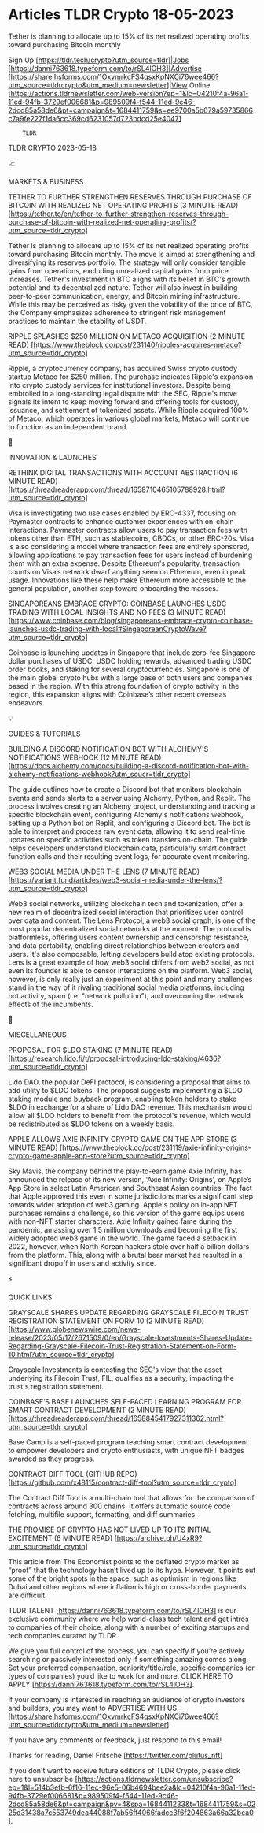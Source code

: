 # Articles TLDR Crypto 18-05-2023

Tether is planning to allocate up to 15% of its net realized operating
profits toward purchasing Bitcoin monthly  

Sign Up [https://tldr.tech/crypto?utm_source=tldr]|Jobs
[https://danni763618.typeform.com/to/rSL4lOH3]|Advertise
[https://share.hsforms.com/1OxvmrkcFS4qsxKpNXCi76wee466?utm_source=tldrcrypto&utm_medium=newsletter]|View
Online
[https://actions.tldrnewsletter.com/web-version?ep=1&lc=04210f4a-96a1-11ed-94fb-3729ef006681&p=989509f4-f544-11ed-9c46-2dcd85a58de6&pt=campaign&t=1684411759&s=ee9700a5b679a59735866c7a9fe227f1da6cc369cd6231057d723bdcd25e4047]


		TLDR 

TLDR CRYPTO 2023-05-18

📈 

MARKETS & BUSINESS

TETHER TO FURTHER STRENGTHEN RESERVES THROUGH PURCHASE OF BITCOIN WITH
REALIZED NET OPERATING PROFITS (3 MINUTE READ)
[https://tether.to/en/tether-to-further-strengthen-reserves-through-purchase-of-bitcoin-with-realized-net-operating-profits/?utm_source=tldr_crypto]


Tether is planning to allocate up to 15% of its net realized operating
profits toward purchasing Bitcoin monthly. The move is aimed at
strengthening and diversifying its reserves portfolio. The strategy
will only consider tangible gains from operations, excluding
unrealized capital gains from price increases. Tether's investment in
BTC aligns with its belief in BTC's growth potential and its
decentralized nature. Tether will also invest in building peer-to-peer
communication, energy, and Bitcoin mining infrastructure. While this
may be perceived as risky given the volatility of the price of BTC,
the Company emphasizes adherence to stringent risk management
practices to maintain the stability of USDT. 

RIPPLE SPLASHES $250 MILLION ON METACO ACQUISITION (2 MINUTE READ)
[https://www.theblock.co/post/231140/ripples-acquires-metaco?utm_source=tldr_crypto]


Ripple, a cryptocurrency company, has acquired Swiss crypto custody
startup Metaco for $250 million. The purchase indicates Ripple's
expansion into crypto custody services for institutional investors.
Despite being embroiled in a long-standing legal dispute with the SEC,
Ripple's move signals its intent to keep moving forward and offering
tools for custody, issuance, and settlement of tokenized assets. While
Ripple acquired 100% of Metaco, which operates in various global
markets, Metaco will continue to function as an independent brand. 

🚀 

INNOVATION & LAUNCHES

RETHINK DIGITAL TRANSACTIONS WITH ACCOUNT ABSTRACTION (6 MINUTE READ)
[https://threadreaderapp.com/thread/1658710465105788928.html?utm_source=tldr_crypto]


Visa is investigating two use cases enabled by ERC-4337, focusing on
Paymaster contracts to enhance customer experiences with on-chain
interactions. Paymaster contracts allow users to pay transaction fees
with tokens other than ETH, such as stablecoins, CBDCs, or other
ERC-20s. Visa is also considering a model where transaction fees are
entirely sponsored, allowing applications to pay transaction fees for
users instead of burdening them with an extra expense. Despite
Ethereum's popularity, transaction counts on Visa’s network dwarf
anything seen on Ethereum, even in peak usage. Innovations like these
help make Ethereum more accessible to the general population, another
step toward onboarding the masses. 

SINGAPOREANS EMBRACE CRYPTO: COINBASE LAUNCHES USDC TRADING WITH LOCAL
INSIGHTS AND NO FEES (3 MINUTE READ)
[https://www.coinbase.com/blog/singaporeans-embrace-crypto-coinbase-launches-usdc-trading-with-local#SingaporeanCryptoWave?utm_source=tldr_crypto]


Coinbase is launching updates in Singapore that include zero-fee
Singapore dollar purchases of USDC, USDC holding rewards, advanced
trading USDC order books, and staking for several cryptocurrencies.
Singapore is one of the main global crypto hubs with a large base of
both users and companies based in the region. With this strong
foundation of crypto activity in the region, this expansion aligns
with Coinbase’s other recent overseas endeavors. 

💡 

GUIDES & TUTORIALS

BUILDING A DISCORD NOTIFICATION BOT WITH ALCHEMY'S NOTIFICATIONS
WEBHOOK (12 MINUTE READ)
[https://docs.alchemy.com/docs/building-a-discord-notification-bot-with-alchemy-notifications-webhook?utm_soucr=tldr_crypto]


The guide outlines how to create a Discord bot that monitors
blockchain events and sends alerts to a server using Alchemy, Python,
and Replit. The process involves creating an Alchemy project,
understanding and tracking a specific blockchain event, configuring
Alchemy's notifications webhook, setting up a Python bot on Replit,
and configuring a Discord bot. The bot is able to interpret and
process raw event data, allowing it to send real-time updates on
specific activities such as token transfers on-chain. The guide helps
developers understand blockchain data, particularly smart contract
function calls and their resulting event logs, for accurate event
monitoring. 

WEB3 SOCIAL MEDIA UNDER THE LENS (7 MINUTE READ)
[https://variant.fund/articles/web3-social-media-under-the-lens/?utm_source=tldr_crypto]


Web3 social networks, utilizing blockchain tech and tokenization,
offer a new realm of decentralized social interaction that prioritizes
user control over data and content. The Lens Protocol, a web3 social
graph, is one of the most popular decentralized social networks at the
moment. The protocol is platformless, offering users content ownership
and censorship resistance, and data portability, enabling direct
relationships between creators and users. It's also composable,
letting developers build atop existing protocols. Lens is a great
example of how web3 social differs from web2 social, as not even its
founder is able to censor interactions on the platform. Web3 social,
however, is only really just an experiment at this point and many
challenges stand in the way of it rivaling traditional social media
platforms, including bot activity, spam (i.e. "network pollution"),
and overcoming the network effects of the incumbents. 

🦄 

MISCELLANEOUS

PROPOSAL FOR $LDO STAKING (7 MINUTE READ)
[https://research.lido.fi/t/proposal-introducing-ldo-staking/4636?utm_source=tldr_crypto]


Lido DAO, the popular DeFI protocol, is considering a proposal that
aims to add utility to $LDO tokens. The proposal suggests implementing
a $LDO staking module and buyback program, enabling token holders to
stake $LDO in exchange for a share of Lido DAO revenue. This mechanism
would allow all $LDO holders to benefit from the protocol's revenue,
which would be redistributed as $LDO tokens on a weekly basis. 

APPLE ALLOWS AXIE INFINITY CRYPTO GAME ON THE APP STORE (3 MINUTE
READ)
[https://www.theblock.co/post/231119/axie-infinity-origins-crypto-game-apple-app-store?utm_source=tldr_crypto]


Sky Mavis, the company behind the play-to-earn game Axie Infinity, has
announced the release of its new version, 'Axie Infinity: Origins', on
Apple’s App Store in select Latin American and Southeast Asian
countries. The fact that Apple approved this even in some
jurisdictions marks a significant step towards wider adoption of web3
gaming. Apple's policy on in-app NFT purchases remains a challenge, so
this version of the game equips users with non-NFT starter characters.
Axie Infinity gained fame during the pandemic, amassing over 1.5
million downloads and becoming the first widely adopted web3 game in
the world. The game faced a setback in 2022, however, when North
Korean hackers stole over half a billion dollars from the platform.
This, along with a brutal bear market has resulted in a significant
dropoff in users and activity since. 

⚡ 

QUICK LINKS

GRAYSCALE SHARES UPDATE REGARDING GRAYSCALE FILECOIN TRUST
REGISTRATION STATEMENT ON FORM 10 (2 MINUTE READ)
[https://www.globenewswire.com/news-release/2023/05/17/2671509/0/en/Grayscale-Investments-Shares-Update-Regarding-Grayscale-Filecoin-Trust-Registration-Statement-on-Form-10.html?utm_source=tldr_crypto]


Grayscale Investments is contesting the SEC's view that the asset
underlying its Filecoin Trust, FIL, qualifies as a security, impacting
the trust's registration statement. 

COINBASE’S BASE LAUNCHES SELF-PACED LEARNING PROGRAM FOR SMART
CONTRACT DEVELOPMENT (2 MINUTE READ)
[https://threadreaderapp.com/thread/1658845417927311362.html?utm_source=tldr_crypto]


Base Camp is a self-paced program teaching smart contract development
to empower developers and crypto enthusiasts, with unique NFT badges
awarded as they progress. 

CONTRACT DIFF TOOL (GITHUB REPO)
[https://github.com/x48115/contract-diff-tool?utm_source=tldr_crypto] 

The Contract Diff Tool is a multi-chain tool that allows for the
comparison of contracts across around 300 chains. It offers automatic
source code fetching, multifile support, formatting, and diff
summaries. 

THE PROMISE OF CRYPTO HAS NOT LIVED UP TO ITS INITIAL EXCITEMENT (6
MINUTE READ) [https://archive.ph/U4xR9?utm_source=tldr_crypto] 

This article from The Economist points to the deflated crypto market
as “proof” that the technology hasn’t lived up to its hype.
However, it points out some of the bright spots in the space, such as
optimism in regions like Dubai and other regions where inflation is
high or cross-border payments are difficult. 

TLDR TALENT [https://danni763618.typeform.com/to/rSL4lOH3] is our
exclusive community where we help world-class tech talent and get
intros to companies of their choice, along with a number of exciting
startups and tech companies curated by TLDR.

We give you full control of the process, you can specify if you’re
actively searching or passively interested only if something amazing
comes along. Set your preferred compensation, seniority/title/role,
specific companies (or types of companies) you’d like to work for
and more. CLICK HERE TO APPLY
[https://danni763618.typeform.com/to/rSL4lOH3].

If your company is interested in reaching an audience of crypto
investors and builders, you may want to ADVERTISE WITH US
[https://share.hsforms.com/1OxvmrkcFS4qsxKpNXCi76wee466?utm_source=tldrcrypto&utm_medium=newsletter].


If you have any comments or feedback, just respond to this email! 

Thanks for reading, 
Daniel Fritsche [https://twitter.com/plutus_nft] 

If you don't want to receive future editions of TLDR Crypto,
please click here to unsubscribe
[https://actions.tldrnewsletter.com/unsubscribe?ep=1&l=514b3efb-6f16-11ec-96e5-06b4694bee2a&lc=04210f4a-96a1-11ed-94fb-3729ef006681&p=989509f4-f544-11ed-9c46-2dcd85a58de6&pt=campaign&pv=4&spa=1684411233&t=1684411759&s=0225d31438a7c553749dea44088f7ab56ff4066fadcc3f6f204863a66a32bca0].


 